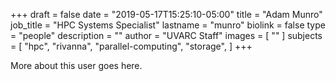 +++
draft = false
date = "2019-05-17T15:25:10-05:00"
title = "Adam Munro"
job_title = "HPC Systems Specialist"
lastname = "munro"
biolink = false
type = "people"
description = ""
author = "UVARC Staff"
images = [
  ""
]
subjects = [
  "hpc",
  "rivanna",
  "parallel-computing",
  "storage",
]
+++

More about this user goes here.
